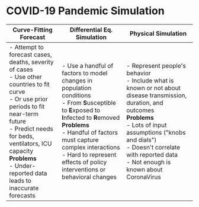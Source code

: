 # COVID-19 Pandemic Simulation

| Curve-Fitting Forecast                                       | Differential Eq. Simulation                                  | Physical Simulation                                          |
| ------------------------------------------------------------ | ------------------------------------------------------------ | ------------------------------------------------------------ |
| - Attempt to forecast cases, deaths, severity of cases<br />- Use other countries to fit curve<br />- Or use prior periods to fit near-term future<br />- Predict needs for beds, ventilators, ICU capacity<br />**Problems**<br />- Under-reported data leads to inaccurate forecasts | - Use a handful of factors to model changes in population conditions<br />- From **S**usceptible to **E**xposed to **I**nfected to **R**emoved<br />**Problems**<br />- Handful of factors must capture complex interactions<br />- Hard to represent effects of policy interventions or behavioral changes | - Represent people's behavior<br />- Include what is known or not about disease transmission, duration, and outcomes<br />**Problems**<br />- Lots of input assumptions ("knobs and dials")<br />- Doesn't correlate with reported data<br />- Not enough is known about CoronaVirus |

